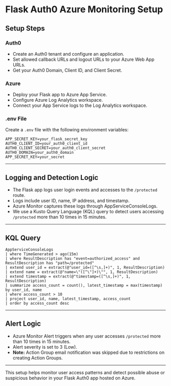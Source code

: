 # Flask Auth0 Azure Monitoring Setup

## Setup Steps

### Auth0
- Create an Auth0 tenant and configure an application.
- Set allowed callback URLs and logout URLs to your Azure Web App URLs.
- Get your Auth0 Domain, Client ID, and Client Secret.

### Azure
- Deploy your Flask app to Azure App Service.
- Configure Azure Log Analytics workspace.
- Connect your App Service logs to the Log Analytics workspace.

### .env File
Create a `.env` file with the following environment variables:

```
APP_SECRET_KEY=your_flask_secret_key
AUTH0_CLIENT_ID=your_auth0_client_id
AUTH0_CLIENT_SECRET=your_auth0_client_secret
AUTH0_DOMAIN=your_auth0_domain
APP_SECRET_KEY=your_secret
```

---

## Logging and Detection Logic

- The Flask app logs user login events and accesses to the `/protected` route.
- Logs include user ID, name, IP address, and timestamp.
- Azure Monitor captures these logs through AppServiceConsoleLogs.
- We use a Kusto Query Language (KQL) query to detect users accessing `/protected` more than 10 times in 15 minutes.

---

## KQL Query

```kql
AppServiceConsoleLogs
| where TimeGenerated > ago(15m)
| where ResultDescription has "event=authorized_access" and ResultDescription has "path=/protected"
| extend user_id = extract(@"user_id=([^\s,]+)", 1, ResultDescription)
| extend name = extract(@"name=\"([^\"]+)\"", 1, ResultDescription)
| extend timestamp = extract(@"timestamp=([^\s,]+)", 1, ResultDescription)
| summarize access_count = count(), latest_timestamp = max(timestamp) by user_id, name
| where access_count > 10
| project user_id, name, latest_timestamp, access_count
| order by access_count desc
```

---

## Alert Logic

- Azure Monitor Alert triggers when any user accesses `/protected` more than 10 times in 15 minutes.
- Alert severity is set to 3 (Low).
- **Note:** Action Group email notification was skipped due to restrictions on creating Action Groups.

---

This setup helps monitor user access patterns and detect possible abuse or suspicious behavior in your Flask Auth0 app hosted on Azure.
